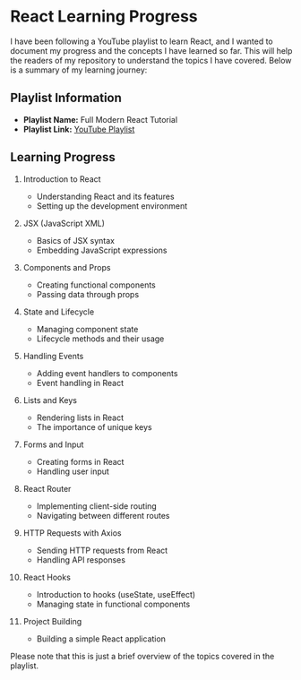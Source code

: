 # React Learning Progress

I have been following a YouTube playlist to learn React, and I wanted to document my progress and the concepts I have learned so far. This will help the readers of my repository to understand the topics I have covered. Below is a summary of my learning journey:

## Playlist Information

- **Playlist Name:** Full Modern React Tutorial
- **Playlist Link:** [YouTube Playlist](https://www.youtube.com/playlist?list=PL4cUxeGkcC9gZD-Tvwfod2gaISzfRiP9d)

## Learning Progress

1. Introduction to React
   - Understanding React and its features
   - Setting up the development environment

2. JSX (JavaScript XML)
   - Basics of JSX syntax
   - Embedding JavaScript expressions

3. Components and Props
   - Creating functional components
   - Passing data through props

4. State and Lifecycle
   - Managing component state
   - Lifecycle methods and their usage

5. Handling Events
   - Adding event handlers to components
   - Event handling in React

6. Lists and Keys
   - Rendering lists in React
   - The importance of unique keys

7. Forms and Input
   - Creating forms in React
   - Handling user input

8. React Router
   - Implementing client-side routing
   - Navigating between different routes

9. HTTP Requests with Axios
   - Sending HTTP requests from React
   - Handling API responses

10. React Hooks
    - Introduction to hooks (useState, useEffect)
    - Managing state in functional components


11. Project Building
    - Building a simple React application

Please note that this is just a brief overview of the topics covered in the playlist. 
